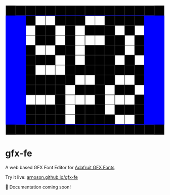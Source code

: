 <p align="center">
  <picture>
      <source media="(prefers-color-scheme: dark)" srcset="./.github/logo-dark.svg">
      <img src="./.github/logo-light.svg" alt="" />
  </picture>
</p>

# gfx-fe

A web based GFX Font Editor for [Adafruit GFX Fonts](https://learn.adafruit.com/adafruit-gfx-graphics-library/using-fonts)

Try it live: [arnoson.github.io/gfx-fe](https://arnoson.github.io/gfx-fe/)

📜 Documentation coming soon!
